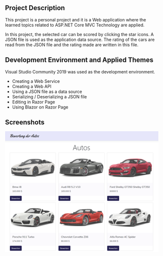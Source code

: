 ## Project Description

This project is a personal project and it is a Web application where the learned topics related to ASP.NET Core MVC Technology are applied. 

In this project, the selected car can be scored by clicking the star icons. A JSON file is used as the application data source. The rating of the cars are read from the JSON file and the rating made are written in this file.

## Development Environment and Applied Themes

Visual Studio Community 2019 was used as the development environment.

* Creating a Web Service
* Creating a Web API
* Using a JSON file as a data source
* Serializing / Deserializing a JSON file
* Editing in Razor Page
* Using Blazor on Razor Page

## Screenshots
![Auto-Bewertung](https://github.com/acar-o/Auto-Bewertung-App/blob/master/Autos_Bewertung_App/wwwroot/img/screenshot.png)
